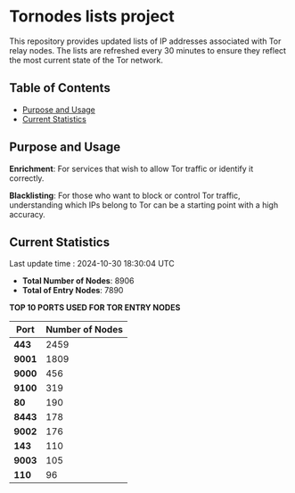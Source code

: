 # Tornodes lists project

This repository provides updated lists of IP addresses associated with Tor relay nodes. The lists are refreshed every 30 minutes to ensure they reflect the most current state of the Tor network.

## Table of Contents

- [Purpose and Usage](#purpose-and-usage)
- [Current Statistics](#current-statistics)


## Purpose and Usage

**Enrichment**: For services that wish to allow Tor traffic or identify it correctly.

**Blacklisting**: For those who want to block or control Tor traffic, understanding which IPs belong to Tor can be a starting point with a high accuracy.

## Current Statistics

Last update time : 2024-10-30 18:30:04 UTC

- **Total Number of Nodes**: 8906
- **Total of Entry Nodes**: 7890

**TOP 10 PORTS USED FOR TOR ENTRY NODES**

| **Port** | **Number of Nodes** |
|------|-----------------|
| **443**   | 2459  |
| **9001**   | 1809  |
| **9000**   | 456  |
| **9100**   | 319  |
| **80**   | 190  |
| **8443**   | 178  |
| **9002**   | 176  |
| **143**   | 110  |
| **9003**   | 105  |
| **110**   | 96  |

